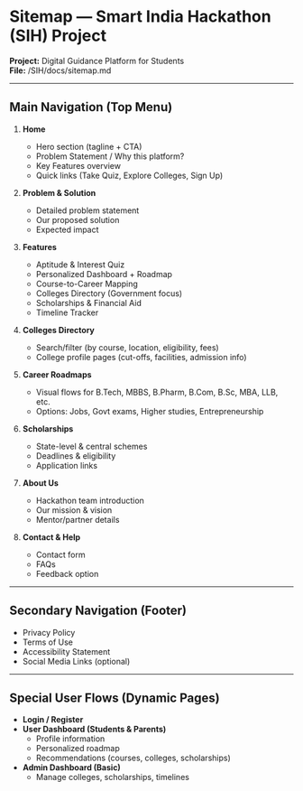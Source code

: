 # Sitemap — Smart India Hackathon (SIH) Project
**Project:** Digital Guidance Platform for Students  
**File:** /SIH/docs/sitemap.md  

---

## Main Navigation (Top Menu)
1. **Home**  
   - Hero section (tagline + CTA)  
   - Problem Statement / Why this platform?  
   - Key Features overview  
   - Quick links (Take Quiz, Explore Colleges, Sign Up)  

2. **Problem & Solution**  
   - Detailed problem statement  
   - Our proposed solution  
   - Expected impact  

3. **Features**  
   - Aptitude & Interest Quiz  
   - Personalized Dashboard + Roadmap  
   - Course-to-Career Mapping  
   - Colleges Directory (Government focus)  
   - Scholarships & Financial Aid  
   - Timeline Tracker  

4. **Colleges Directory**  
   - Search/filter (by course, location, eligibility, fees)  
   - College profile pages (cut-offs, facilities, admission info)  

5. **Career Roadmaps**  
   - Visual flows for B.Tech, MBBS, B.Pharm, B.Com, B.Sc, MBA, LLB, etc.  
   - Options: Jobs, Govt exams, Higher studies, Entrepreneurship  

6. **Scholarships**  
   - State-level & central schemes  
   - Deadlines & eligibility  
   - Application links  

7. **About Us**  
   - Hackathon team introduction  
   - Our mission & vision  
   - Mentor/partner details  

8. **Contact & Help**  
   - Contact form  
   - FAQs  
   - Feedback option  

---

## Secondary Navigation (Footer)
- Privacy Policy  
- Terms of Use  
- Accessibility Statement  
- Social Media Links (optional)  

---

## Special User Flows (Dynamic Pages)
- **Login / Register**  
- **User Dashboard (Students & Parents)**  
  - Profile information  
  - Personalized roadmap  
  - Recommendations (courses, colleges, scholarships)  
- **Admin Dashboard (Basic)**  
  - Manage colleges, scholarships, timelines  
